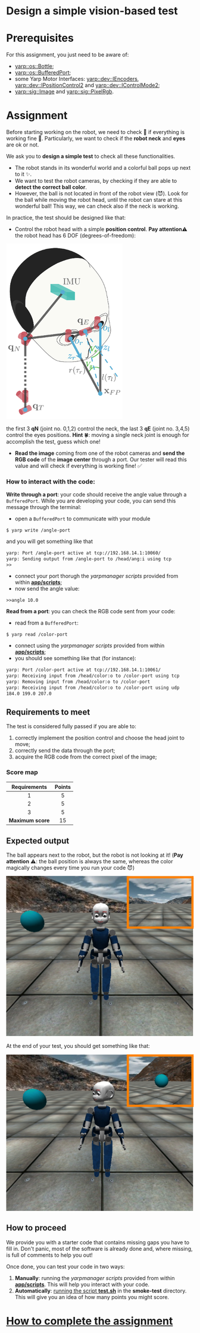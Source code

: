 Design a simple vision-based test
===========================================
# Prerequisites

For this assignment, you just need to be aware of:
- [yarp::os::Bottle](http://www.yarp.it/classyarp_1_1os_1_1Bottle.html);
- [yarp::os::BufferedPort](www.yarp.it/classyarp_1_1os_1_1BufferedPort.html);
- some Yarp Motor Interfaces: [yarp::dev::IEncoders](http://www.yarp.it/classyarp_1_1dev_1_1IEncoders.html), [yarp::dev::IPositionControl2](http://www.yarp.it/classyarp_1_1dev_1_1IPositionControl2.html) and [yarp::dev::IControlMode2](http://www.yarp.it/classyarp_1_1dev_1_1IControlMode2.html);
- [yarp::sig::Image](http://www.yarp.it/classyarp_1_1sig_1_1Image.html) and [yarp::sig::PixelRgb](http://www.yarp.it/structyarp_1_1sig_1_1PixelRgb.html).

# Assignment

Before starting working on the robot, we need to check :flashlight: if everything is working fine :wrench:.
Particularly, we want to check if the **robot neck** and **eyes** are ok or not.

We ask you to **design a simple test** to check all these functionalities.

- The robot stands in its wonderful world and a colorful ball pops up next to it :sparkles:.
- We want to test the robot cameras, by checking  if they are able to **detect the correct ball color**.
- However, the ball is not located in front of the robot view (:smiling_imp:). Look for the ball while moving the robot head, until the robot can stare at this wonderful ball! This way, we can check also if the neck is working.


In practice, the test should be designed like that:

- Control the robot head with a simple **position control**. **Pay attention**:warning: the robot head has 6 DOF (degrees-of-freedom):

![](misc/gaze.png)

 the first 3 **qN** (joint no. 0,1,2) control the neck, the last 3 **qE** (joint no. 3,4,5) control the eyes positions. **Hint**  :four_leaf_clover:: moving a single neck joint is enough for accomplish the test,
guess which one!
- **Read the image** coming from one of the robot cameras and **send the RGB code** of the **image center** through a port. Our tester will read
this value and will check if everything is working fine! :white_check_mark:


### How to interact with the code:
**Write through a port**: your code should receive the angle value through a `BufferedPort`. 
While you are developing your code, you can send this message through the terminal:

- open a `BufferedPort` to communicate with your module
```
$ yarp write /angle-port
```
and you will get something like that
```
yarp: Port /angle-port active at tcp://192.168.14.1:10060/
yarp: Sending output from /angle-port to /head/ang:i using tcp
>>
```
- connect your port thorugh the _yarpmanager scripts_ provided from within [**app/scripts**](./app/scripts);
- now send the angle value:
```
>>angle 10.0
```

**Read from a port**: you can check the RGB code sent from your code:
- read from a `BufferedPort`:
```
$ yarp read /color-port 
```
- connect using the  _yarpmanager scripts_ provided from within [**app/scripts**](./app/scripts);
- you should see something like that (for instance):
```
yarp: Port /color-port active at tcp://192.168.14.1:10061/
yarp: Receiving input from /head/color:o to /color-port using tcp
yarp: Removing input from /head/color:o to /color-port
yarp: Receiving input from /head/color:o to /color-port using udp
184.0 199.0 207.0
```

## Requirements to meet
The test is considered fully passed if you are able to:
1. correctly implement the position control and choose the head joint to move;
2. correctly send the data through the port;
3. acquire the RGB code from the correct pixel of the image;

### Score map

| Requirements | Points |
|:---:|:---:|
| 1 | 5 |
| 2 | 5 |
| 3 | 5 |
| **Maximum score** | 15 |


## Expected output

The ball appears next to the robot, but the robot is not looking at it! (**Pay attention** :warning:: the ball position is always the same, whereas the color magically changes 
every time you run your code :smiling_imp:)

![](misc/test-beginning.png)

At the end of your test, you should get something like that:

![](misc/test-end.png)

## How to proceed
We provide you with a starter code that contains missing gaps you have to fill in. Don't panic, most of the software is already done and, where missing, is full of comments to help you out!

Once done, you can test your code in two ways:

1. **Manually**: running the _yarpmanager scripts_ provided from within [**app/scripts**](./app/scripts). This will help you interact with your code.
1. **Automatically**: [running the script **test.sh**](https://github.com/vvv-school/vvv-school.github.io/blob/master/instructions/how-to-run-smoke-tests.md) in the **smoke-test** directory. This will give you an idea of how many points you might score.


# [How to complete the assignment](https://github.com/vvv-school/vvv-school.github.io/blob/master/instructions/how-to-complete-assignments.md)


